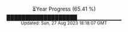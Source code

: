 <p align="center">
⏳Year Progress (65.41 %) <br>
███████████████████▁▁▁▁▁▁▁▁▁▁▁ <br>
<sub>Updated: Sun, 27 Aug 2023 18:18:07 GMT</sub>
</p>

